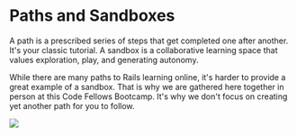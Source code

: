 # Paths and Sandboxes

A path is a prescribed series of steps that get completed one after another. It's your classic tutorial. A sandbox is a collaborative learning space that values exploration, play, and generating autonomy.  

While there are many paths to Rails learning online, it's harder to provide a great example of a sandbox. That is why we are gathered here together in person at this Code Fellows Bootcamp. It's why we don't focus on creating yet another path for you to follow.

  ![](http://assets.codefellows.org/paths_vs_sandboxes_stephen_p_anderson.png)
